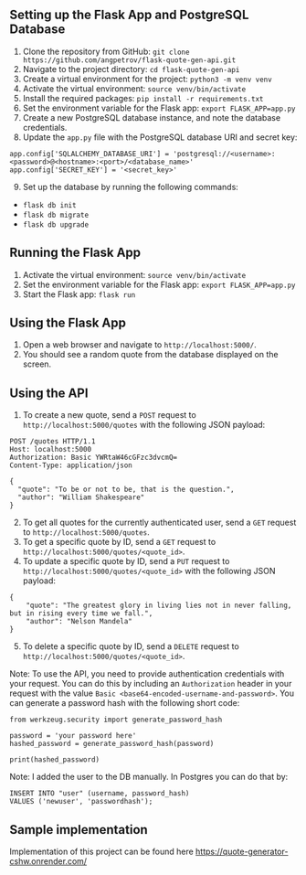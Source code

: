 ## Setting up the Flask App and PostgreSQL Database

1.  Clone the repository from GitHub: `git clone https://github.com/angpetrov/flask-quote-gen-api.git`
2.  Navigate to the project directory: `cd flask-quote-gen-api`
3.  Create a virtual environment for the project: `python3 -m venv venv`
4.  Activate the virtual environment: `source venv/bin/activate`
5.  Install the required packages: `pip install -r requirements.txt`
6.  Set the environment variable for the Flask app: `export FLASK_APP=app.py`
7.  Create a new PostgreSQL database instance, and note the database credentials.
8.  Update the `app.py` file with the PostgreSQL database URI and secret key:

```
app.config['SQLALCHEMY_DATABASE_URI'] = 'postgresql://<username>:<password>@<hostname>:<port>/<database_name>' 
app.config['SECRET_KEY'] = '<secret_key>'
```

9.  Set up the database by running the following commands:
- `flask db init`
- `flask db migrate`
- `flask db upgrade`


## Running the Flask App

1.  Activate the virtual environment: `source venv/bin/activate`
2.  Set the environment variable for the Flask app: `export FLASK_APP=app.py`
3.  Start the Flask app: `flask run`

## Using the Flask App

1.  Open a web browser and navigate to `http://localhost:5000/`.
2.  You should see a random quote from the database displayed on the screen.

## Using the API
1.  To create a new quote, send a `POST` request to `http://localhost:5000/quotes` with the following JSON payload:
```
POST /quotes HTTP/1.1
Host: localhost:5000
Authorization: Basic YWRtaW46cGFzc3dvcmQ=
Content-Type: application/json

{
  "quote": "To be or not to be, that is the question.",
  "author": "William Shakespeare"
}
```
2.  To get all quotes for the currently authenticated user, send a `GET` request to `http://localhost:5000/quotes`.
3.  To get a specific quote by ID, send a `GET` request to `http://localhost:5000/quotes/<quote_id>`.
4.  To update a specific quote by ID, send a `PUT` request to `http://localhost:5000/quotes/<quote_id>` with the following JSON payload:
```
{
    "quote": "The greatest glory in living lies not in never falling, but in rising every time we fall.",
    "author": "Nelson Mandela"
}
```
5.  To delete a specific quote by ID, send a `DELETE` request to `http://localhost:5000/quotes/<quote_id>`.


Note: To use the API, you need to provide authentication credentials with your request. You can do this by including an `Authorization` header in your request with the value `Basic <base64-encoded-username-and-password>`. You can generate a password hash with the following short code:

```
from werkzeug.security import generate_password_hash

password = 'your password here'
hashed_password = generate_password_hash(password)

print(hashed_password)
```

Note: I added the user to the DB manually. In Postgres you can do that by:
```
INSERT INTO "user" (username, password_hash)
VALUES ('newuser', 'passwordhash');
```

## Sample implementation
Implementation of this project can be found here https://quote-generator-cshw.onrender.com/


